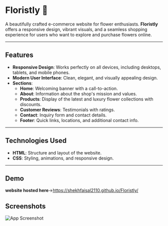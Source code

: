 # Floristly 🌸  

A beautifully crafted e-commerce website for flower enthusiasts. **Floristly** offers a responsive design, vibrant visuals, and a seamless shopping experience for users who want to explore and purchase flowers online.


---

## Features  
- **Responsive Design**: Works perfectly on all devices, including desktops, tablets, and mobile phones.  
- **Modern User Interface**: Clean, elegant, and visually appealing design.  
- **Sections**:  
  - **Home**: Welcoming banner with a call-to-action.  
  - **About**: Information about the shop's mission and values.  
  - **Products**: Display of the latest and luxury flower collections with discounts.  
  - **Customer Reviews**: Testimonials with ratings.  
  - **Contact**: Inquiry form and contact details.  
  - **Footer**: Quick links, locations, and additional contact info.  

---

## Technologies Used  
- **HTML**: Structure and layout of the website.  
- **CSS**: Styling, animations, and responsive design.  

---



## Demo

**website hosted here**->https://shekhfaisal2110.github.io/Floristly/


## Screenshots

![App Screenshot]()

